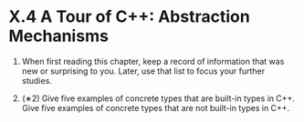 # X.4 A Tour of C++: Abstraction Mechanisms

1. When first reading this chapter, keep a record of information that was new or surprising to you. Later, use that list to focus your further studies.

2. (∗2) Give five examples of concrete types that are built-in types in C++. Give five examples of concrete types that are not built-in types in C++.